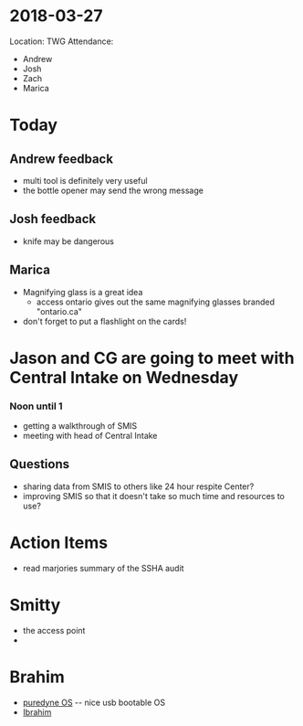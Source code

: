 # 2018-03-27
Location: TWG
Attendance:
  * Andrew
  * Josh
  * Zach
  * Marica
# Today
## Andrew feedback
  + multi tool is definitely very useful
  + the bottle opener may send the wrong message
## Josh feedback
  + knife may be dangerous
## Marica
  + Magnifying glass is a great idea
    - access ontario gives out the same magnifying glasses branded "ontario.ca"
  + don't forget to put a flashlight on the cards!

# Jason and CG are going to meet with Central Intake on Wednesday
### Noon until 1
  + getting a walkthrough of SMIS
  + meeting with head of Central Intake
## Questions
  + sharing data from SMIS to others like 24 hour respite Center?
  + improving SMIS so that it doesn't take so much time and resources to use?

# Action Items
  + read marjories summary of the SSHA audit

# Smitty
+ the access point
+

# Brahim
  + [puredyne OS](https://archiveos.org/puredyne/) -- nice usb bootable OS
  + [Ibrahim](contact@ikhider.com)
